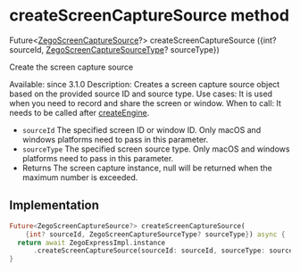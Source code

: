 


# createScreenCaptureSource method








Future&lt;[ZegoScreenCaptureSource](../../zego_uikit_prebuilt_live_audio_room/ZegoScreenCaptureSource-class.md)?> createScreenCaptureSource
({int? sourceId, [ZegoScreenCaptureSourceType](../../zego_uikit_prebuilt_live_audio_room/ZegoScreenCaptureSourceType.md)? sourceType})





<p>Create the screen capture source</p>
<p>Available: since 3.1.0
Description: Creates a screen capture source object based on the provided source ID and source type.
Use cases: It is used when you need to record and share the screen or window.
When to call: It needs to be called after <a class="deprecated" href="../../zego_uikit_prebuilt_live_audio_room/ZegoExpressEngine/createEngine.md">createEngine</a>.</p>
<ul>
<li><code>sourceId</code> The specified screen ID or window ID. Only macOS and windows platforms need to pass in this parameter.</li>
<li><code>sourceType</code> The specified screen source type. Only macOS and windows platforms need to pass in this parameter.</li>
<li>Returns The screen capture instance, null will be returned when the maximum number is exceeded.</li>
</ul>



## Implementation

```dart
Future<ZegoScreenCaptureSource?> createScreenCaptureSource(
    {int? sourceId, ZegoScreenCaptureSourceType? sourceType}) async {
  return await ZegoExpressImpl.instance
      .createScreenCaptureSource(sourceId: sourceId, sourceType: sourceType);
}
```







